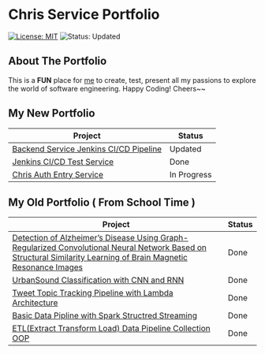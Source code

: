# Chris Service Portfolio
[![License: MIT](https://img.shields.io/badge/License-MIT-yellow.svg)](https://opensource.org/licenses/MIT)  ![Status: Updated](https://img.shields.io/badge/Status-In_Progress-red)

## About The Portfolio
This is a **FUN** place for [me](https://www.linkedin.com/in/chris-yang-8083942aa) to create, test, present all my passions to explore the world of software engineering. 
Happy Coding! Cheers~~

## My New Portfolio 
| Project                                                                                                                                      | Status      |
|----------------------------------------------------------------------------------------------------------------------------------------------|-------------|
| [Backend Service Jenkins CI/CD Pipeline](https://github.com/mlmaster1995/chris-service-portfolio/tree/main/Backend-Service-Jenkins-Pipeline) | Updated     |
| [Jenkins CI/CD Test Service](https://github.com/mlmaster1995/chris-service-portfolio/tree/main/Jenkins-CICD-Test-Service)                    | Done        |
| [Chris Auth Entry Service](https://github.com/mlmaster1995/chris-service-portfolio/tree/main/Chris-Auth-Entry-Service)                       | In Progress |



## My Old Portfolio ( From School Time )

| Project                                                                                                                                                                                                                                                       | Status |
|---------------------------------------------------------------------------------------------------------------------------------------------------------------------------------------------------------------------------------------------------------------|--------|
| [Detection of Alzheimer’s Disease Using Graph-Regularized Convolutional Neural Network Based on Structural Similarity Learning of Brain Magnetic Resonance Images](https://github.com/mlmaster1995/Detection-of-AD-Using-Graph-Regularized-CNN-Based-on-MRIs) | Done   |
| [UrbanSound Classification with CNN and RNN](https://github.com/mlmaster1995/UrbanSound-Classification_CNN_RNN)                                                                                                                                               | Done   |
| [Tweet Topic Tracking Pipeline with Lambda Architecture](https://github.com/mlmaster1995/twitter-with-kafka-stream)                                                                                                                                           | Done   |
| [Basic Data Pipline with Spark Structred Streaming](https://github.com/mlmaster1995/Flume_Kafka_StructureStream_ELT)                                                                                                                                          | Done   |
| [ETL(Extract Transform Load) Data Pipeline Collection OOP](https://github.com/mlmaster1995/Flume_Kafka_StructureStream_ELT_Updated)                                                                                                                           | Done   |

